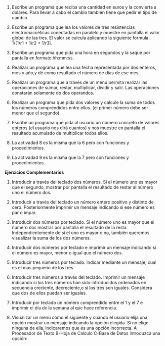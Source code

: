 1. Escribe un programa que reciba una cantidad en euros y la convierta a dolares. Para llevar a cabo el cambio también tiene que pedir el tipo de cambio.

2. Escribe un programa que lea los valores de tres resistencias
electromacnéticas conectadas en paralelo y muestre en pantalla el 
valor global de las tres. El valor se calcula aplicando la siguiente 
formula: 1/(1/r1 + 1/r2 + 1/r3).

3. Escribe un programa que pida una hora en segundos y la saque por pantalla en formato hh:mm:ss.

4. Realizar un programa que lea una fecha representada por dos enteros, mes y año,y dé como resultado el número de 
días de ese mes.

5. Realizar un programa que a través de un menú permita realizar las operaciones de sumar, restar, multiplicar, dividir y salir. Las operaciones constarán solamente de dos operandos.

6. Realizar un programa que pida dos valores y calcule la suma de todos los números comprendidos entre ellos. (el primer número debe ser menor que el segundo).

7. Escribe un programa que pida al usuario un número concreto de valores enteros (el usuario nos dirá cuantos) y nos muestre en pantalla el resultado acumulado de multiplicar todos ellos.

8. La activadad 8 es la misma que la 6 pero con funciones y procedimientos.

9. La activadad 9 es la misma que la 7 pero con funciones y procedimientos. 

**Ejercicios Complementarios**

1. Introducir a través del teclado dos números. Si el número uno es mayor que el segundo,
mostrar por pantalla el resultado de restar al número uno el número dos.

2. Introducir a través del teclado un número entero positivo y distinto de cero. Posteriormente
imprimir un mensaje indicando si ese número es par o impar.

3. Introducir dos números por teclado. Si el número uno es mayor que el número dos mostrar
por pantalla el resultado de la resta. Independientemente de si el uno es mayor o no,
también queremos visualizar la suma de los dos números.

4. Introducir dos números por teclado e imprimir un mensaje indicando si el número es mayor, menor o igual que el número dos.

5. Introducir tres números por teclado. Indicar mediante un mensaje, cual es el mas pequeño
de los tres. 

6. Introducir tres números a través del teclado. Imprimir un mensaje indicando si los tres
números han sido introducidos ordenados en secuencia creciente, decreciente,o si los tres
son iguales. Considera que dos de ellos puedan ser iguales.

7. Introducir por teclado un número comprendido entre el 1 y el 7 e imprimir el día de la
semana al que hace referencia.

8. Visualizar un menú como el siguiente y cuando el usuario elija una opción mostrar un mensaje indicando la opción elegida. Si no elige ninguna de ella, indicaremos que es una opción incorrecta.
  A-Procesador de Texto
  B-Hoja de Calculo
  C-Base de Datos
  Introduzca una opción:
